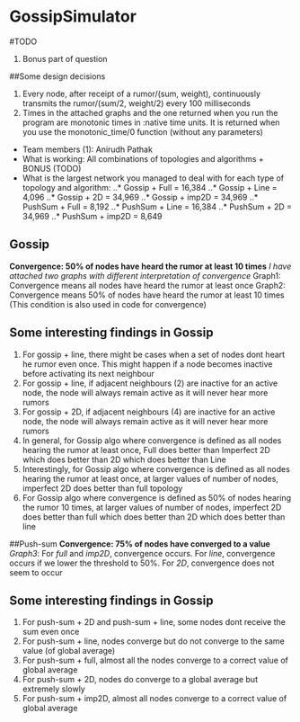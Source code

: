 # GossipSimulator

#TODO
1. Bonus part of question

##Some design decisions
1. Every node, after receipt of a rumor/(sum, weight), continuously transmits the rumor/(sum/2, weight/2) every 100 milliseconds
2. Times in the attached graphs and the one returned when you run the program are monotonic times in :native time units. It is returned when you use the monotonic_time/0 function (without any parameters)

* Team members (1): Anirudh Pathak
* What is working: All combinations of topologies and algorithms + BONUS (TODO)
* What is the largest network you managed to deal with for each type of topology and algorithm:
..* Gossip + Full = 16,384
..* Gossip + Line = 4,096
..* Gossip + 2D = 34,969
..* Gossip + imp2D = 34,969
..* PushSum + Full = 8,192
..* PushSum + Line = 16,384
..* PushSum + 2D = 34,969
..* PushSum + imp2D = 8,649

## Gossip
**Convergence: 50% of nodes have heard the rumor at least 10 times**
*I have attached two graphs with different interpretation of convergence*
Graph1: Convergence means all nodes have heard the rumor at least once
Graph2: Convergence means 50% of nodes have heard the rumor at least 10 times (This condition is also used in code for convergence)

## Some interesting findings in Gossip
1. For gossip + line, there might be cases when a set of nodes dont heart he rumor even once. This might happen if a node becomes inactive before activating its next neighbour
2. For gossip + line, if adjacent neighbours (2) are inactive for an active node, the node will always remain active as it will never hear more rumors
3. For gossip + 2D, if adjacent neighbours (4) are inactive for an active node, the node will always remain active as it will never hear more rumors
4. In general, for Gossip algo where convergence is defined as all nodes hearing the rumor at least once, Full does better than Imperfect 2D which does better than 2D which does better than Line  
5. Interestingly, for Gossip algo where convergence is defined as all nodes hearing the rumor at least once, at larger values of number of nodes, imperfect 2D does better than full topology
6. For Gossip algo where convergence is defined as 50% of nodes hearing the rumor 10 times, at larger values of number of nodes, imperfect 2D does better than full which does better than 2D which does better than line

##Push-sum
**Convergence: 75% of nodes have converged to a value**
_Graph3_: For _full_ and _imp2D_, convergence occurs. For _line_, convergence occurs if we lower the threshold to 50%. For _2D_, convergence does not seem to occur

## Some interesting findings in Gossip
1. For push-sum + 2D and push-sum + line, some nodes dont receive the sum even once
2. For push-sum + line, nodes converge but do not converge to the same value (of global average)
3. For push-sum + full, almost all the nodes converge to a correct value of global average
4. For push-sum + 2D, nodes do converge to a global average but extremely slowly
5. For push-sum + imp2D, almost all nodes converge to a correct value of global average


